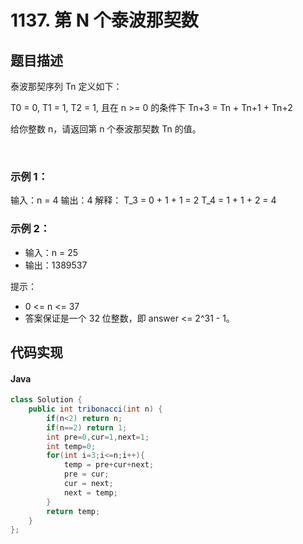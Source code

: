 # 1137. 第 N 个泰波那契数

## 题目描述
泰波那契序列 Tn 定义如下： 

T0 = 0, T1 = 1, T2 = 1, 且在 n >= 0 的条件下 Tn+3 = Tn + Tn+1 + Tn+2

给你整数 n，请返回第 n 个泰波那契数 Tn 的值。

 

### 示例 1：

输入：n = 4
输出：4
解释：
T_3 = 0 + 1 + 1 = 2
T_4 = 1 + 1 + 2 = 4
### 示例 2：

 - 输入：n = 25
 - 输出：1389537
 

提示：

 - 0 <= n <= 37
 - 答案保证是一个 32 位整数，即 answer <= 2^31 - 1。



## 代码实现
#### Java
```Java
class Solution {
    public int tribonacci(int n) {
        if(n<2) return n;
		if(n==2) return 1;
        int pre=0,cur=1,next=1;
        int temp=0;
        for(int i=3;i<=n;i++){
            temp = pre+cur+next;
            pre = cur;
            cur = next;
            next = temp;
        }
        return temp;
    }
};
```